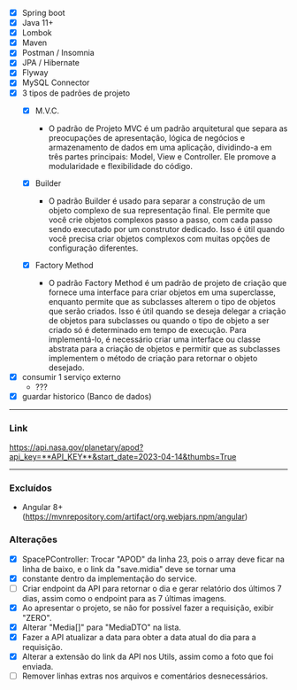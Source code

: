 - [x] Spring boot
- [x] Java 11+
- [x] Lombok
- [x] Maven
- [x] Postman / Insomnia
- [x] JPA / Hibernate
- [x] Flyway
- [x] MySQL Connector
- [x] 3 tipos de padrões de projeto
  - [x] M.V.C.
    - O padrão de Projeto MVC é um padrão arquitetural que separa as preocupações de apresentação, lógica de negócios e armazenamento de dados em uma aplicação, dividindo-a em três partes principais: Model, View e Controller. Ele promove a modularidade e flexibilidade do código.

  - [x] Builder
    - O padrão Builder é usado para separar a construção de um objeto complexo de sua representação final. Ele permite que você crie objetos complexos passo a passo, com cada passo sendo executado por um construtor dedicado. Isso é útil quando você precisa criar objetos complexos com muitas opções de configuração diferentes.

  - [x] Factory Method
    - O padrão Factory Method é um padrão de projeto de criação que fornece uma interface para criar objetos em uma superclasse, enquanto permite que as subclasses alterem o tipo de objetos que serão criados. Isso é útil quando se deseja delegar a criação de objetos para subclasses ou quando o tipo de objeto a ser criado só é determinado em tempo de execução. Para implementá-lo, é necessário criar uma interface ou classe abstrata para a criação de objetos e permitir que as subclasses implementem o método de criação para retornar o objeto desejado.

- [x] consumir 1 serviço externo
  - ???
- [x] guardar historico (Banco de dados)

---

### Link

<https://api.nasa.gov/planetary/apod?api_key=**API_KEY**&start_date=2023-04-14&thumbs=True>

---

### Excluídos

- Angular 8+ (<https://mvnrepository.com/artifact/org.webjars.npm/angular>)

### Alterações

- [x] SpacePController: Trocar "APOD" da linha 23, pois o array deve ficar na linha de baixo, e o link da "save.midia" deve se tornar uma
- [x] constante dentro da implementação do service.
- [ ] Criar endpoint da API para retornar o dia e gerar relatório dos últimos 7 dias, assim como o endpoint para as 7 últimas imagens.
- [x] Ao apresentar o projeto, se não for possível fazer a requisição, exibir "ZERO".
- [x] Alterar "Media[]" para "MediaDTO" na lista.
- [x] Fazer a API atualizar a data para obter a data atual do dia para a requisição.
- [x] Alterar a extensão do link da API nos Utils, assim como a foto que foi enviada.
- [ ] Remover linhas extras nos arquivos e comentários desnecessários.
